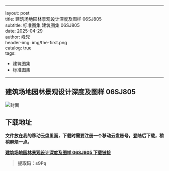 ﻿
---
layout:     post  
title:      建筑场地园林景观设计深度及图样 06SJ805   
subtitle:   标准图集 建筑图集 	06SJ805  
date:       2025-04-29  
author:     峰兄  
header-img: img/the-first.png  
catalog: true  
tags:  
- 建筑图集
- 标准图集
---
## 建筑场地园林景观设计深度及图样 06SJ805 
![封面](https://pic1.imgdb.cn/item/680f206e58cb8da5c8d1c885.png)

## 下载地址 ##
**文件放在我的移动云盘里面，下载时需要注册一个移动云盘账号，登陆后下载，稍稍麻烦一点。**  
  
[**建筑场地园林景观设计深度及图样 06SJ805 下载链接**](https://caiyun.139.com/m/i?105CpA7ZIkFi5)

> **提取码：s9Pq**
